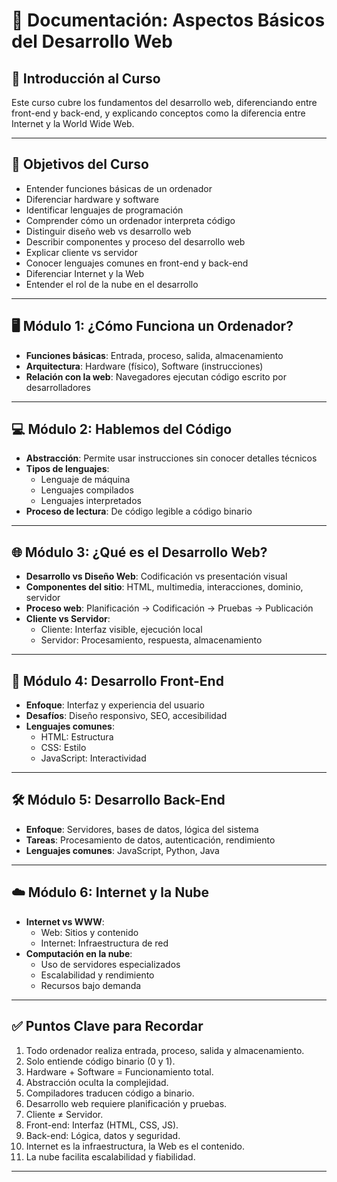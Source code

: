 # 📘 Documentación: Aspectos Básicos del Desarrollo Web

## 🧠 Introducción al Curso
Este curso cubre los fundamentos del desarrollo web, diferenciando entre front-end y back-end, y explicando conceptos como la diferencia entre Internet y la World Wide Web.

---

## 🎯 Objetivos del Curso
- Entender funciones básicas de un ordenador
- Diferenciar hardware y software
- Identificar lenguajes de programación
- Comprender cómo un ordenador interpreta código
- Distinguir diseño web vs desarrollo web
- Describir componentes y proceso del desarrollo web
- Explicar cliente vs servidor
- Conocer lenguajes comunes en front-end y back-end
- Diferenciar Internet y la Web
- Entender el rol de la nube en el desarrollo

---

## 🖥️ Módulo 1: ¿Cómo Funciona un Ordenador?
- **Funciones básicas**: Entrada, proceso, salida, almacenamiento
- **Arquitectura**: Hardware (físico), Software (instrucciones)
- **Relación con la web**: Navegadores ejecutan código escrito por desarrolladores

---

## 💻 Módulo 2: Hablemos del Código
- **Abstracción**: Permite usar instrucciones sin conocer detalles técnicos
- **Tipos de lenguajes**:
  - Lenguaje de máquina
  - Lenguajes compilados
  - Lenguajes interpretados
- **Proceso de lectura**: De código legible a código binario

---

## 🌐 Módulo 3: ¿Qué es el Desarrollo Web?
- **Desarrollo vs Diseño Web**: Codificación vs presentación visual
- **Componentes del sitio**: HTML, multimedia, interacciones, dominio, servidor
- **Proceso web**: Planificación → Codificación → Pruebas → Publicación
- **Cliente vs Servidor**:
  - Cliente: Interfaz visible, ejecución local
  - Servidor: Procesamiento, respuesta, almacenamiento

---

## 🎨 Módulo 4: Desarrollo Front-End
- **Enfoque**: Interfaz y experiencia del usuario
- **Desafíos**: Diseño responsivo, SEO, accesibilidad
- **Lenguajes comunes**:
  - HTML: Estructura
  - CSS: Estilo
  - JavaScript: Interactividad

---

## 🛠️ Módulo 5: Desarrollo Back-End
- **Enfoque**: Servidores, bases de datos, lógica del sistema
- **Tareas**: Procesamiento de datos, autenticación, rendimiento
- **Lenguajes comunes**: JavaScript, Python, Java

---

## ☁️ Módulo 6: Internet y la Nube
- **Internet vs WWW**:
  - Web: Sitios y contenido
  - Internet: Infraestructura de red
- **Computación en la nube**:
  - Uso de servidores especializados
  - Escalabilidad y rendimiento
  - Recursos bajo demanda

---

## ✅ Puntos Clave para Recordar
1. Todo ordenador realiza entrada, proceso, salida y almacenamiento.
2. Solo entiende código binario (0 y 1).
3. Hardware + Software = Funcionamiento total.
4. Abstracción oculta la complejidad.
5. Compiladores traducen código a binario.
6. Desarrollo web requiere planificación y pruebas.
7. Cliente ≠ Servidor.
8. Front-end: Interfaz (HTML, CSS, JS).
9. Back-end: Lógica, datos y seguridad.
10. Internet es la infraestructura, la Web es el contenido.
11. La nube facilita escalabilidad y fiabilidad.

---
